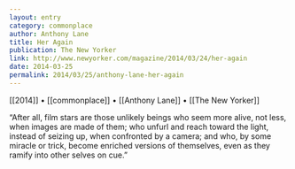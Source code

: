 ```yaml
---
layout: entry
category: commonplace
author: Anthony Lane
title: Her Again
publication: The New Yorker
link: http://www.newyorker.com/magazine/2014/03/24/her-again
date: 2014-03-25
permalink: 2014/03/25/anthony-lane-her-again
---
```


[[2014]] • [[commonplace]] • [[Anthony Lane]] • [[The New Yorker]]

“After all, film stars are those unlikely beings who seem more alive, not less, when images are made of them; who unfurl and reach toward the light, instead of seizing up, when confronted by a camera; and who, by some miracle or trick, become enriched versions of themselves, even as they ramify into other selves on cue.”
